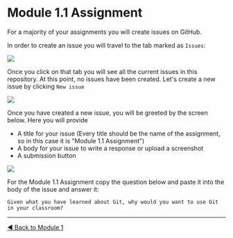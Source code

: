 # Module 1.1 Assignment

For a majority of your assignments you will create issues on GitHub.

In order to create an issue you will travel to the tab marked as `Issues`:

![](https://github.com/github-campus-advisors/Campus-Advisor-Training/blob/master/Module%201/assets/issue_one.png)

Once you click on that tab you will see all the current issues in this repository. At this point, no issues have been created. Let's create a new issue by clicking `New issue`

![](https://github.com/github-campus-advisors/Campus-Advisor-Training/blob/master/Module%201/assets/issue_two.png)

Once you have created a new issue, you will be greeted by the screen below. Here you will provide
* A title for your issue (Every title should be the name of the assignment, so in this case it is "Module 1.1 Assignment")
* A body for your issue to write a response or upload a screenshot
* A submission button

![](https://github.com/github-campus-advisors/Campus-Advisor-Training/blob/master/Module%201/assets/issue_three.png)

For the Module 1.1 Assignment copy the question below and paste it into the body of the issue and answer it:

`Given what you have learned about Git, why would you want to use Git in your classroom?`

<hr>

[:arrow_backward: Back to Module 1](https://github.com/github-campus-advisors/Campus-Advisor-Training/tree/master/Module%201)
